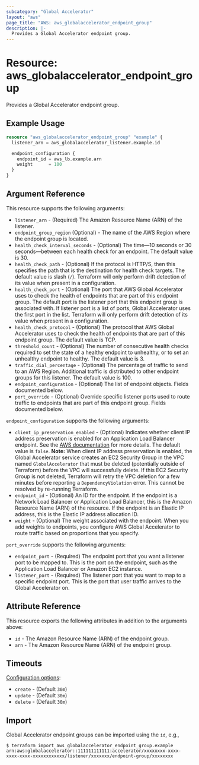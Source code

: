 ```yaml
---
subcategory: "Global Accelerator"
layout: "aws"
page_title: "AWS: aws_globalaccelerator_endpoint_group"
description: |-
  Provides a Global Accelerator endpoint group.
---
```


# Resource: aws_globalaccelerator_endpoint_group

Provides a Global Accelerator endpoint group.

## Example Usage

```terraform
resource "aws_globalaccelerator_endpoint_group" "example" {
  listener_arn = aws_globalaccelerator_listener.example.id

  endpoint_configuration {
    endpoint_id = aws_lb.example.arn
    weight      = 100
  }
}
```

## Argument Reference

This resource supports the following arguments:

* `listener_arn` - (Required) The Amazon Resource Name (ARN) of the listener.
* `endpoint_group_region` (Optional) - The name of the AWS Region where the endpoint group is located.
* `health_check_interval_seconds` - (Optional) The time—10 seconds or 30 seconds—between each health check for an endpoint. The default value is 30.
* `health_check_path` - (Optional) If the protocol is HTTP/S, then this specifies the path that is the destination for health check targets. The default value is slash (`/`). Terraform will only perform drift detection of its value when present in a configuration.
* `health_check_port` - (Optional) The port that AWS Global Accelerator uses to check the health of endpoints that are part of this endpoint group. The default port is the listener port that this endpoint group is associated with. If listener port is a list of ports, Global Accelerator uses the first port in the list.
Terraform will only perform drift detection of its value when present in a configuration.
* `health_check_protocol` - (Optional) The protocol that AWS Global Accelerator uses to check the health of endpoints that are part of this endpoint group. The default value is TCP.
* `threshold_count` - (Optional) The number of consecutive health checks required to set the state of a healthy endpoint to unhealthy, or to set an unhealthy endpoint to healthy. The default value is 3.
* `traffic_dial_percentage` - (Optional) The percentage of traffic to send to an AWS Region. Additional traffic is distributed to other endpoint groups for this listener. The default value is 100.
* `endpoint_configuration` - (Optional) The list of endpoint objects. Fields documented below.
* `port_override` - (Optional) Override specific listener ports used to route traffic to endpoints that are part of this endpoint group. Fields documented below.

`endpoint_configuration` supports the following arguments:

* `client_ip_preservation_enabled` - (Optional) Indicates whether client IP address preservation is enabled for an Application Load Balancer endpoint. See the [AWS documentation](https://docs.aws.amazon.com/global-accelerator/latest/dg/preserve-client-ip-address.html) for more details. The default value is `false`.
**Note:** When client IP address preservation is enabled, the Global Accelerator service creates an EC2 Security Group in the VPC named `GlobalAccelerator` that must be deleted (potentially outside of Terraform) before the VPC will successfully delete. If this EC2 Security Group is not deleted, Terraform will retry the VPC deletion for a few minutes before reporting a `DependencyViolation` error. This cannot be resolved by re-running Terraform.
* `endpoint_id` - (Optional) An ID for the endpoint. If the endpoint is a Network Load Balancer or Application Load Balancer, this is the Amazon Resource Name (ARN) of the resource. If the endpoint is an Elastic IP address, this is the Elastic IP address allocation ID.
* `weight` - (Optional) The weight associated with the endpoint. When you add weights to endpoints, you configure AWS Global Accelerator to route traffic based on proportions that you specify.

`port_override` supports the following arguments:

* `endpoint_port` - (Required) The endpoint port that you want a listener port to be mapped to. This is the port on the endpoint, such as the Application Load Balancer or Amazon EC2 instance.
* `listener_port` - (Required) The listener port that you want to map to a specific endpoint port. This is the port that user traffic arrives to the Global Accelerator on.

## Attribute Reference

This resource exports the following attributes in addition to the arguments above:

* `id` - The Amazon Resource Name (ARN) of the endpoint group.
* `arn` - The Amazon Resource Name (ARN) of the endpoint group.

## Timeouts

[Configuration options](https://developer.hashicorp.com/terraform/language/resources/syntax#operation-timeouts):

* `create` - (Default `30m`)
* `update` - (Default `30m`)
* `delete` - (Default `30m`)

## Import

Global Accelerator endpoint groups can be imported using the `id`, e.g.,

```
$ terraform import aws_globalaccelerator_endpoint_group.example arn:aws:globalaccelerator::111111111111:accelerator/xxxxxxxx-xxxx-xxxx-xxxx-xxxxxxxxxxxx/listener/xxxxxxx/endpoint-group/xxxxxxxx
```

